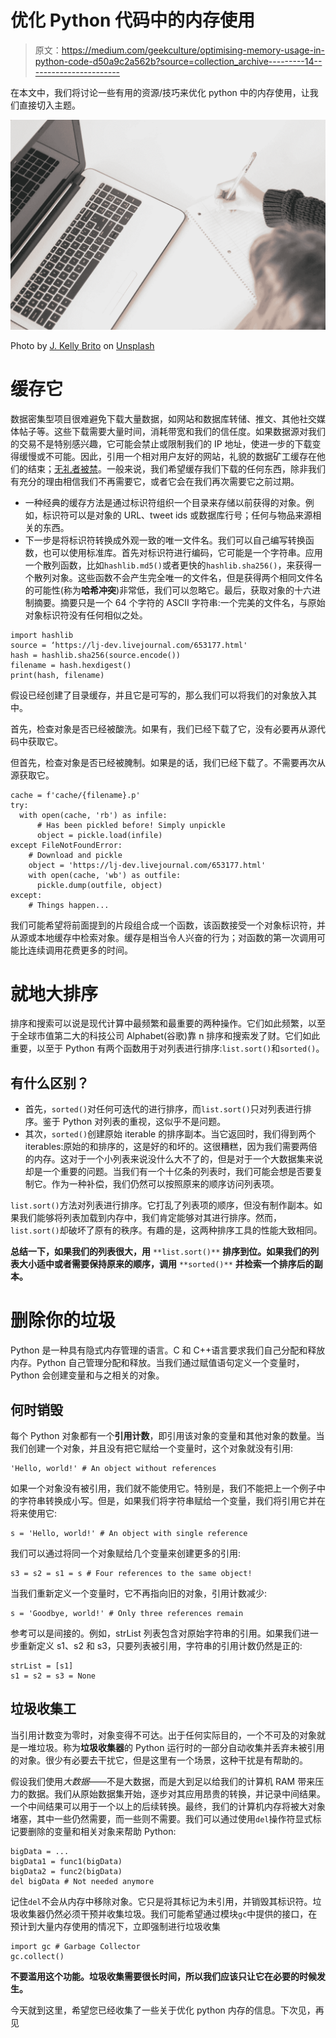 # 优化 Python 代码中的内存使用

> 原文：<https://medium.com/geekculture/optimising-memory-usage-in-python-code-d50a9c2a562b?source=collection_archive---------14----------------------->

在本文中，我们将讨论一些有用的资源/技巧来优化 python 中的内存使用，让我们直接切入主题。

![](img/bd0a1ce2c592a9e4fdb6439871af2954.png)

Photo by [J. Kelly Brito](https://unsplash.com/@hellokellybrito?utm_source=medium&utm_medium=referral) on [Unsplash](https://unsplash.com?utm_source=medium&utm_medium=referral)

# 缓存它

数据密集型项目很难避免下载大量数据，如网站和数据库转储、推文、其他社交媒体帖子等。这些下载需要大量时间，消耗带宽和我们的信任度。如果数据源对我们的交易不是特别感兴趣，它可能会禁止或限制我们的 IP 地址，使进一步的下载变得缓慢或不可能。因此，引用一个相对用户友好的网站，礼貌的数据矿工缓存在他们的结束；[无礼者被禁](https://dev.livejournal.com/653177.html)。一般来说，我们希望缓存我们下载的任何东西，除非我们有充分的理由相信我们不再需要它，或者它会在我们再次需要它之前过期。

*   一种经典的缓存方法是通过标识符组织一个目录来存储以前获得的对象。例如，标识符可以是对象的 URL、tweet ids 或数据库行号；任何与物品来源相关的东西。
*   下一步是将标识符转换成外观一致的唯一文件名。我们可以自己编写转换函数，也可以使用标准库。首先对标识符进行编码，它可能是一个字符串。应用一个散列函数，比如`hashlib.md5()`或者更快的`hashlib.sha256()`，来获得一个散列对象。这些函数不会产生完全唯一的文件名，但是获得两个相同文件名的可能性(称为**哈希冲突**)非常低，我们可以忽略它。最后，获取对象的十六进制摘要。摘要只是一个 64 个字符的 ASCII 字符串:一个完美的文件名，与原始对象标识符没有任何相似之处。

```
import hashlib
source = ‘https://lj-dev.livejournal.com/653177.html'
hash = hashlib.sha256(source.encode())
filename = hash.hexdigest()
print(hash, filename)
```

假设已经创建了目录缓存，并且它是可写的，那么我们可以将我们的对象放入其中。

首先，检查对象是否已经被酸洗。如果有，我们已经下载了它，没有必要再从源代码中获取它。

但首先，检查对象是否已经被腌制。如果是的话，我们已经下载了。不需要再次从源获取它。

```
cache = f'cache/{filename}.p' 
try:
  with open(cache, 'rb') as infile:
      # Has been pickled before! Simply unpickle 
      object = pickle.load(infile)
except FileNotFoundError:
    # Download and pickle
    object = 'https://lj-dev.livejournal.com/653177.html' 
    with open(cache, 'wb') as outfile:
      pickle.dump(outfile, object) 
except:
    # Things happen...
```

我们可能希望将前面提到的片段组合成一个函数，该函数接受一个对象标识符，并从源或本地缓存中检索对象。缓存是相当令人兴奋的行为；对函数的第一次调用可能比连续调用花费更多的时间。

# 就地大排序

排序和搜索可以说是现代计算中最频繁和最重要的两种操作。它们如此频繁，以至于全球市值第二大的科技公司 Alphabet(谷歌)靠 n 排序和搜索发了财。它们如此重要，以至于 Python 有两个函数用于对列表进行排序:`list.sort()`和`sorted()`。

## 有什么区别？

*   首先，`sorted()`对任何可迭代的进行排序，而`list.sort()`只对列表进行排序。鉴于 Python 对列表的重视，这似乎不是问题。
*   其次，`sorted()`创建原始 iterable 的排序副本。当它返回时，我们得到两个 iterables:原始的和排序的，这是好的和坏的。这很糟糕，因为我们需要两倍的内存。这对于一个小列表来说没什么大不了的，但是对于一个大数据集来说却是一个重要的问题。当我们有一个十亿条的列表时，我们可能会想是否要复制它。作为一种补偿，我们仍然可以按照原来的顺序访问列表项。

`list.sort()`方法对列表进行排序。它打乱了列表项的顺序，但没有制作副本。如果我们能够将列表加载到内存中，我们肯定能够对其进行排序。然而，`list.sort()`却破坏了原有的秩序。有趣的是，这两种排序工具的性能大致相同。

**总结一下，如果我们的列表很大，用** `**list.sort()**` **排序到位。如果我们的列表大小适中或者需要保持原来的顺序，调用** `**sorted()**` **并检索一个排序后的副本。**

# 删除你的垃圾

Python 是一种具有隐式内存管理的语言。C 和 C++语言要求我们自己分配和释放内存。Python 自己管理分配和释放。当我们通过赋值语句定义一个变量时，Python 会创建变量和与之相关的对象。

## 何时销毁

每个 Python 对象都有一个**引用计数**，即引用该对象的变量和其他对象的数量。当我们创建一个对象，并且没有把它赋给一个变量时，这个对象就没有引用:

```
'Hello, world!' # An object without references
```

如果一个对象没有被引用，我们就不能使用它。特别是，我们不能把上一个例子中的字符串转换成小写。但是，如果我们将字符串赋给一个变量，我们将引用它并在将来使用它:

```
s = 'Hello, world!' # An object with single reference
```

我们可以通过将同一个对象赋给几个变量来创建更多的引用:

```
s3 = s2 = s1 = s # Four references to the same object!
```

当我们重新定义一个变量时，它不再指向旧的对象，引用计数减少:

```
s = 'Goodbye, world!' # Only three references remain
```

参考可以是间接的。例如，strList 列表包含对原始字符串的引用。如果我们进一步重新定义 s1、s2 和 s3，只要列表被引用，字符串的引用计数仍然是正的:

```
strList = [s1]
s1 = s2 = s3 = None
```

## 垃圾收集工

当引用计数变为零时，对象变得不可达。出于任何实际目的，一个不可及的对象就是一堆垃圾。称为**垃圾收集器**的 Python 运行时的一部分自动收集并丢弃未被引用的对象。很少有必要去干扰它，但是这里有一个场景，这种干扰是有帮助的。

假设我们使用*大数据*——不是大数据，而是大到足以给我们的计算机 RAM 带来压力的数据。我们从原始数据集开始，逐步对其应用昂贵的转换，并记录中间结果。一个中间结果可以用于一个以上的后续转换。最终，我们的计算机内存将被大对象堵塞，其中一些仍然需要，而一些则不需要。我们可以通过使用`del`操作符显式标记要删除的变量和相关对象来帮助 Python:

```
bigData = ...
bigData1 = func1(bigData) 
bigData2 = func2(bigData)
del bigData # Not needed anymore
```

记住`del`不会从内存中移除对象。它只是将其标记为未引用，并销毁其标识符。垃圾收集器仍然必须干预并收集垃圾。我们可能希望通过模块`gc`中提供的接口，在预计到大量内存使用的情况下，立即强制进行垃圾收集

```
import gc # Garbage Collector
gc.collect()
```

**不要滥用这个功能。垃圾收集需要很长时间，所以我们应该只让它在必要的时候发生。**

今天就到这里，希望您已经收集了一些关于优化 python 内存的信息。下次见，再见